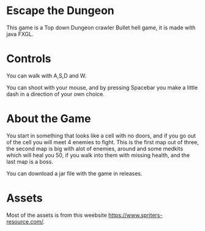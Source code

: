 # Escape the Dungeon

This game is a Top down Dungeon crawler Bullet hell game, it is made with java FXGL.

# Controls

You can walk with A,S,D and W.

You can shoot with your mouse, and by pressing Spacebar you make a little dash in a direction of your own choice.

# About the Game

You start in something that looks like a cell with no doors, and if you go out of the cell you will meet 4 enemies to fight.
This is the first map out of three, the second map is big with alot of enemies, around and some medkits which will heal you 50,
if you walk into them with missing health, and the last map is a boss.

You can download a jar file with the game in releases.

# Assets

Most of the assets is from this weebsite https://www.spriters-resource.com/.
